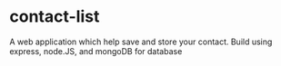 # contact-list
A web application which help save and store your contact.
Build using express, node.JS, and mongoDB for database

